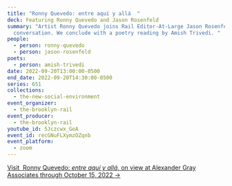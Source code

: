 ```yaml
---
title: "Ronny Quevedo: entre aquí y allá  "
deck: Featuring Ronny Quevedo and Jason Rosenfeld
summary: "Artist Ronny Quevedo joins Rail Editor-At-Large Jason Rosenfeld for a
  conversation. We conclude with a poetry reading by Amish Trivedi. "
people:
  - person: ronny-quevedo
  - person: jason-rosenfeld
poets:
  - person: amish-trivedi
date: 2022-09-20T13:00:00-0500
end_date: 2022-09-20T14:30:00-0500
series: 651
collections:
  - the-new-social-environment
event_organizer:
  - the-brooklyn-rail
event_producer:
  - the-brooklyn-rail
youtube_id: 5Jczcwx_GoA
event_id: recGNuFLXymzOZqnb
event_platform:
  - zoom
---
```

[Visit  Ronny Quevedo: *entre aquí y allá*, on view at Alexander Gray Associates through October 15, 2022 →](https://www.alexandergray.com/exhibitions/ronny-quevedo)